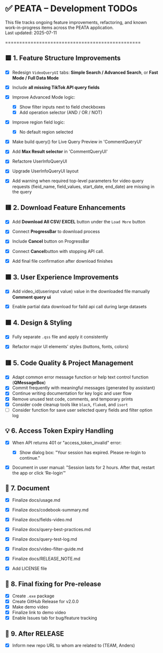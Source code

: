 # ✅ PEATA – Development TODOs

This file tracks ongoing feature improvements, refactoring, and known work-in-progress items across the PEATA application.  
Last updated: 2025-07-11

================================================

## 🟦 1. Feature Structure Improvements

- [x] Redesign `VideoQueryUI` tabs: **Simple Search / Advanced Search**, or **Fast Mode / Full Data Mode**
- [x] Include **all missing TikTok API query fields**
- [x] Improve Advanced Mode logic:
  - [x] Show filter inputs next to field checkboxes
  - [x] Add operation selector (AND / OR / NOT)
- [x] Improve region field logic:
  - [x] No default region selected
- [x] Make build query() for Live Query Preview in 'CommentQueryUI' 
- [x] Add **Max Result selector** in 'CommentQueryUI'
- [x] Refactore UserInfoQueryUI
- [x] Upgrade UserInfoQueryUI layout
- [x] Add warning when required top-level parameters for video query requests (fieid_name, field_values, start_date, end_date) are missing in the query



## 🟨 2. Download Feature Enhancements

- [x] Add **Download All CSV/ EXCEL** button under the `Load More` button
- [x] Connect **ProgressBar** to download process
- [x] Include **Cancel** button on ProgressBar
- [X] Connect **Cancel**button with stopping API call.
- [x] Add final file confirmation after download finishes



## 🟩 3. User Experience Improvements

- [x] Add video_id(userinput value) value in the downloaded file manually **Comment query ui**
- [x] Enable partial data download for faild api call during large datasets


## 🟪 4. Design & Styling

- [x] Fully separate `.qss` file and apply it consistently
- [x] Refactor major UI elements' styles (buttons, fonts, colors)


## 🟥 5. Code Quality & Project Management

- [x] Adapt common error message function or help text control function (**QMessageBox**)
- [x] Commit frequently with meaningful messages (generated by assistant)
- [x] Continue writing documentation for key logic and user flow
- [x] Remove unused test code, comments, and temporary prints
- [x] Consider code cleanup tools like `black`, `flake8`, and `isort`
- [ ] Consider function for save user selected query fields and filter option log

## 💡 6. Access Token Expiry Handling

- [x] When API returns 401 or "access_token_invalid" error:
    - [x] Show dialog box: "Your session has expired. Please re-login to continue."
- [x] Document in user manual: "Session lasts for 2 hours. After that, restart the app or click ‘Re-login’"


## 📁 7. Document
- [x] Finalize docs/usage.md
- [x] Finalize docs/codebook-summary.md
- [x] Finalize docs/fields-video.md
- [x] Finalize docs/query-best-practices.md
- [x] Finalize docs/query-test-log.md
- [x] Finalize docs/video-filter-guide.md
- [x] Finalize docs/RELEASE_NOTE.md
- [X] Add LICENSE file


## 🧼 8. Final fixing for Pre-release
- [x] Create `.exe` package 
- [x] Create GitHub Release for v2.0.0
- [x] Make demo video
- [x] Finalize link to demo video
- [X] Enable Issues tab for bug/feature tracking

## 🎇 9. After RELEASE
- [x] Inform new repo URL to whom are related to (TEAM, Anders)

